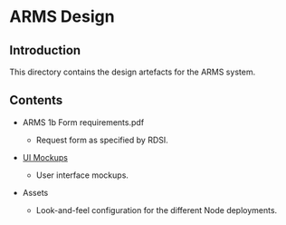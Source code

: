 ARMS Design
===========

Introduction
------------

This directory contains the design artefacts for the ARMS system.

Contents
--------

- ARMS 1b Form requirements.pdf
    - Request form as specified by RDSI.

- [UI Mockups](UI-mockups)
    - User interface mockups.

- Assets
    - Look-and-feel configuration for the different Node deployments.
